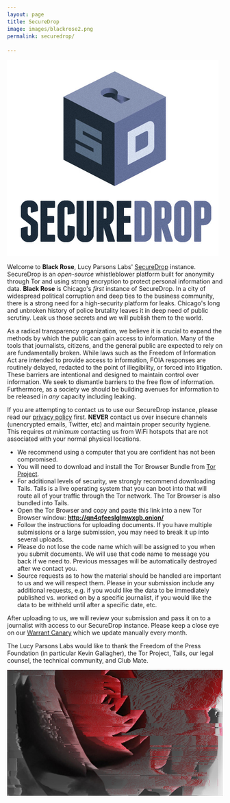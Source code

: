 ```yaml
---
layout: page
title: SecureDrop 
image: images/blackrose2.png
permalink: securedrop/

---
```


![Secure Drop](/images/securedroplogo.png)

Welcome to **Black Rose**, Lucy Parsons Labs' [SecureDrop](https://securedrop.org/) instance. SecureDrop is an _open-source_ whistleblower platform built for anonymity through Tor and using strong encryption to protect personal information and data. **Black Rose** is Chicago's _first_ instance of SecureDrop. In a city of widespread political corruption and deep ties to the business community, there is a strong need for a high-security platform for leaks. Chicago's long and unbroken history of police brutality leaves it in deep need of public scrutiny. Leak us those secrets and we will publish them to the world.

As a radical transparency organization, we believe it is crucial to expand the methods by which the public can gain access to information. Many of the tools that journalists, citizens, and the general public are expected to rely on are fundamentally broken. While laws such as the Freedom of Information Act are intended to provide access to information, FOIA responses are routinely delayed, redacted to the point of illegibility, or forced into litigation. These barriers are intentional and designed to maintain control over information. We seek to dismantle barriers to the free flow of information. Furthermore, as a society we should be building avenues for information to be released in _any_ capacity including leaking.

If you are attempting to contact us to use our SecureDrop instance, please read our [privacy policy](/securedrop/privacypolicy/) first. **NEVER** contact us over insecure channels (unencrypted emails, Twitter, etc) and maintain proper security hygiene. This requires _at minimum_ contacting us from WiFi hotspots that are not associated with your normal physical locations.

* We recommend using a computer that you are confident has not been compromised.
* You will need to download and install the Tor Browser Bundle from [Tor Project](https://www.torproject.org).
* For additional levels of security, we strongly recommend downloading Tails. Tails is a live operating system that you can boot into that will route all of your traffic through the Tor network. The Tor Browser is also bundled into Tails.
* Open the Tor Browser and copy and paste this link into a new Tor Browser window: **http://qn4qfeeslglmwxgb.onion/**
* Follow the instructions for uploading documents. If you have multiple submissions or a large submission, you may need to break it up into several uploads. 
* Please do not lose the code name which will be assigned to you when you submit documents. We will use that code name to message you back if we need to. Previous messages will be automatically destroyed after we contact you. 
* Source requests as to how the material should be handled are important to us and we will respect them. Please in your submission include any additional requests, e.g. if you would like the data to be immediately published vs. worked on by a specific journalist, if you would like the data to be withheld until after a specific date, etc.

After uploading to us, we will review your submission and pass it on to a journalist with access to our SecureDrop instance. Please keep a close eye on our [Warrant Canary](/about/canary/) which we update manually every month.

The Lucy Parsons Labs would like to thank the Freedom of the Press Foundation (in particular Kevin Gallagher), the Tor Project, Tails, our legal counsel, the technical community, and Club Mate.

![Secure Drop](/images/blackrose2.png)

